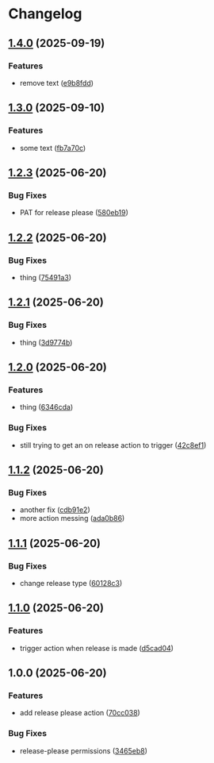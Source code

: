 # Changelog

## [1.4.0](https://github.com/Valken/testing-actions/compare/v1.3.0...v1.4.0) (2025-09-19)


### Features

* remove text ([e9b8fdd](https://github.com/Valken/testing-actions/commit/e9b8fdda00227a54c1750592e0987e5a36b99d04))

## [1.3.0](https://github.com/Valken/testing-actions/compare/v1.2.3...v1.3.0) (2025-09-10)


### Features

* some text ([fb7a70c](https://github.com/Valken/testing-actions/commit/fb7a70c67a1934cac3a26ad25d95d9cf7a1d340a))

## [1.2.3](https://github.com/Valken/testing-actions/compare/v1.2.2...v1.2.3) (2025-06-20)


### Bug Fixes

* PAT for release please ([580eb19](https://github.com/Valken/testing-actions/commit/580eb19e567219013c5b10972227c551616e75e1))

## [1.2.2](https://github.com/Valken/testing-actions/compare/v1.2.1...v1.2.2) (2025-06-20)


### Bug Fixes

* thing ([75491a3](https://github.com/Valken/testing-actions/commit/75491a3fd1bb12d64e4d5a91043d4c61cb7b831a))

## [1.2.1](https://github.com/Valken/testing-actions/compare/v1.2.0...v1.2.1) (2025-06-20)


### Bug Fixes

* thing ([3d9774b](https://github.com/Valken/testing-actions/commit/3d9774b84dc51ba568c12501bb497f4ddbf1fa09))

## [1.2.0](https://github.com/Valken/testing-actions/compare/v1.1.2...v1.2.0) (2025-06-20)


### Features

* thing ([6346cda](https://github.com/Valken/testing-actions/commit/6346cdabb302af726a0a07e96b1c984460f7114f))


### Bug Fixes

* still trying to get an on release action to trigger ([42c8ef1](https://github.com/Valken/testing-actions/commit/42c8ef1528c6aaf563e221ec90d771b032b8566d))

## [1.1.2](https://github.com/Valken/testing-actions/compare/v1.1.1...v1.1.2) (2025-06-20)


### Bug Fixes

* another fix ([cdb91e2](https://github.com/Valken/testing-actions/commit/cdb91e2b8fa35cbb2609dfb91f9c4f0eaea7e901))
* more action messing ([ada0b86](https://github.com/Valken/testing-actions/commit/ada0b860c2d8082a132fac43321ebf7620838946))

## [1.1.1](https://github.com/Valken/testing-actions/compare/v1.1.0...v1.1.1) (2025-06-20)


### Bug Fixes

* change release type ([60128c3](https://github.com/Valken/testing-actions/commit/60128c3afab649d0d5f6403c31b5b0cbf9d75471))

## [1.1.0](https://github.com/Valken/testing-actions/compare/v1.0.0...v1.1.0) (2025-06-20)


### Features

* trigger action when release is made ([d5cad04](https://github.com/Valken/testing-actions/commit/d5cad047c33404ba81544c27dd7fec8ba8150101))

## 1.0.0 (2025-06-20)


### Features

* add release please action ([70cc038](https://github.com/Valken/testing-actions/commit/70cc038bc0e70db50bfc8b309679fa4fc5483a4d))


### Bug Fixes

* release-please permissions ([3465eb8](https://github.com/Valken/testing-actions/commit/3465eb8e903011b8827d7ad1424e5856fe624d97))
